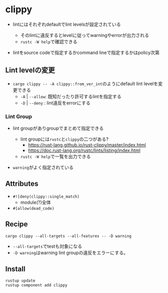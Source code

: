 # clippy

* lintにはそれぞれdefaultでlint levelsが設定されている
  * そのlintに違反するとlevelに従ってwarningやerrorが出力される
  * `rustc -W help`で確認できる

* lintをsource codeで指定するかcommand lineで指定するかはpolicy次第

## Lint levelの変更

* `cargo clippy -- -A clippy::from_ver_int`のようにdefault lint levelを変更できる
  * `-A` | `--allow`: 既知だったり許可するlintを指定する
  * `-D` | `--deny` : lint違反をerrorにする


### Lint Group
 
* lint groupがありgroupでまとめて指定できる
    * lint groupには`rustc`と`clippy`の二つがある?
       * https://rust-lang.github.io/rust-clippy/master/index.html
       * https://doc.rust-lang.org/rustc/lints/listing/index.html
    * `rustc -W help`で一覧を出力できる

* `warning`がよく指定されている

## Attributes

* `#![deny(clippy::single_match)`
  * module(?)全体
* `#[allow(dead_code)`

## Recipe

```shell
cargo clippy --all-targets --all-features -- -D warning
```

* `--all-targets`でtestも対象になる
* `-D warning`はwarning lint groupの違反をエラーにする。

## Install

```shell
rustup update
rustup component add clippy
```

